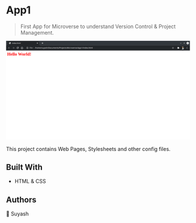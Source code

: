 # App1

> First App for Microverse to understand Version Control & Project Management.

![screenshot](./App1_Screenshot.png)

This project contains Web Pages, Stylesheets and other config files.

## Built With

- HTML & CSS


## Authors

👤 Suyash
